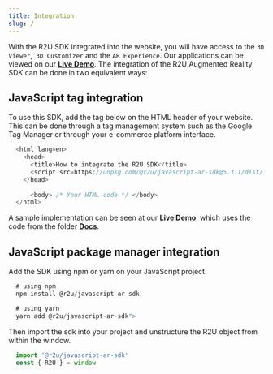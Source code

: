 ```yaml
---
title: Integration
slug: /
---
```


With the R2U SDK integrated into the website, you will have access to the `3D Viewer`,` 3D Customizer` and the `AR Experience`. Our applications can be viewed on our **[Live Demo](https://r2u-io.github.io/documentation/)**.
The integration of the R2U Augmented Reality SDK can be done in two equivalent ways:


## JavaScript tag integration

To use this SDK, add the tag below on the HTML header of your website. This can be done through a tag management system such as the Google Tag Manager or through your e-commerce platform interface.

```typescript
  <html lang=en>
    <head>
      <title>How to integrate the R2U SDK</title>
      <script src=https://unpkg.com/@r2u/javascript-ar-sdk@5.3.1/dist/index.js></script>
    </head>
      
      <body> /* Your HTML code */ </body>
  </html>
```

A sample implementation can be seen at our **[Live Demo](https://r2u-io.github.io/documentation/)**, which uses the code from the folder **[Docs](https://github.com/r2u-io/documentation/tree/master/docs)**.


## JavaScript package manager integration

Add the SDK using npm or yarn on your JavaScript project.

```typescript
  # using npm
  npm install @r2u/javascript-ar-sdk

  # using yarn
  yarn add @r2u/javascript-ar-sdk">
```

Then import the sdk into your project and unstructure the R2U object from within the window.

```typescript
  import '@r2u/javascript-ar-sdk'
  const { R2U } = window
```
